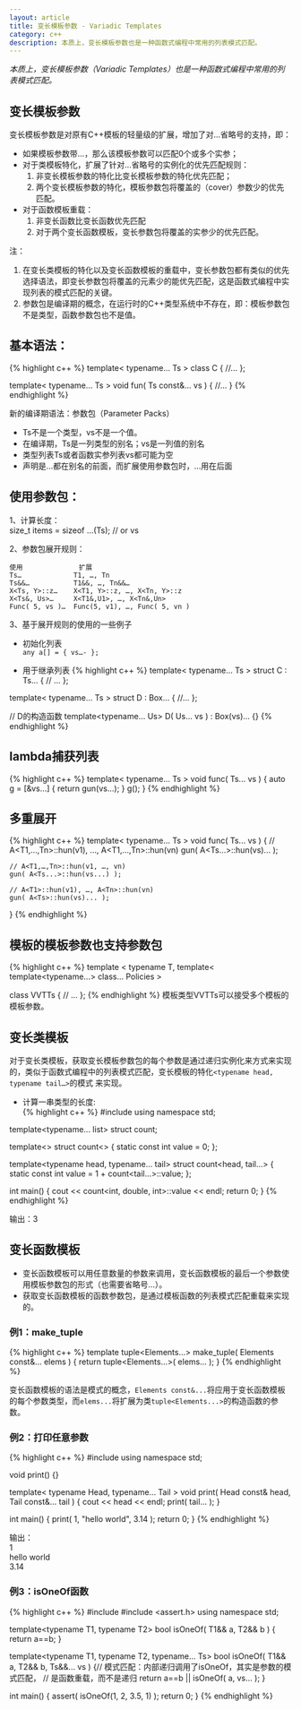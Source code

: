 ```yaml
---
layout: article
title: 变长模板参数 - Variadic Templates
category: c++
description: 本质上，变长模板参数也是一种函数式编程中常用的列表模式匹配。
---
```

*本质上，变长模板参数（Variadic Templates）也是一种函数式编程中常用的列表模式匹配。*

## 变长模板参数
变长模板参数是对原有C++模板的轻量级的扩展，增加了对…省略号的支持，即：

* 如果模板参数带…，那么该模板参数可以匹配0个或多个实参；
* 对于类模板特化，扩展了针对…省略号的实例化的优先匹配规则：
    1. 非变长模板参数的特化比变长模板参数的特化优先匹配；
    2. 两个变长模板参数的特化，模板参数包将覆盖的（cover）参数少的优先匹配。
* 对于函数模板重载：
    1. 非变长函数比变长函数优先匹配
    2. 对于两个变长函数模板，变长参数包将覆盖的实参少的优先匹配。
 
注：  
1. 在变长类模板的特化以及变长函数模板的重载中，变长参数包都有类似的优先选择语法，即变长参数包将覆盖的元素少的能优先匹配，这是函数式编程中实现列表的模式匹配的关键。
2. 参数包是编译期的概念，在运行时的C++类型系统中不存在，即：模板参数包不是类型，函数参数包也不是值。
 
 
## 基本语法：
{% highlight c++ %}
template< typename... Ts >
class C
{
    //...
};
 
template< typename... Ts >
void fun( Ts const&... vs )
{
    //...
}
{% endhighlight %}

新的编译期语法：参数包（Parameter Packs）

* Ts不是一个类型，vs不是一个值。
* 在编译期，Ts是一列类型的别名；vs是一列值的别名
* 类型列表Ts或者函数实参列表vs都可能为空
* 声明是…都在别名的前面，而扩展使用参数包时，…用在后面
 
 
## 使用参数包：
1、计算长度：  
size_t items = sizeof ...(Ts); // or vs
 
2、参数包展开规则：  
~~~~~
使用              扩展
Ts…             T1, …, Tn
Ts&&…           T1&&, …, Tn&&…
X<Ts, Y>::z…    X<T1, Y>::z, …, X<Tn, Y>::z
X<Ts&, Us>…     X<T1&,U1>, …, X<Tn&,Un>
Func( 5, vs )…  Func(5, v1), …, Func( 5, vn )
~~~~~

3、基于展开规则的使用的一些例子  
* 初始化列表  
`any a[] = { vs…- };`
 
* 用于继承列表
{% highlight c++ %}
template< typename... Ts >
struct C : Ts...
{
    // ...
};
 
template< typename... Ts >
struct D : Box<Ts>...
{
    //...
};
 
// D的构造函数
template<typename... Us>
D( Us... vs ) : Box<Ts>(vs)...
{}
{% endhighlight %}

 
## lambda捕获列表
{% highlight c++ %}
template< typename... Ts >
void func( Ts... vs )
{
    auto g = [&vs...] { return gun(vs...); }
    g();
}
{% endhighlight %}
 
 
## 多重展开
{% highlight c++ %}
template< typename... Ts >
void func( Ts... vs )
{
    // A<T1,…,Tn>::hun(v1), …, A<T1,…,Tn>::hun(vn)
    gun( A<Ts...>::hun(vs)... );
 
    // A<T1,…,Tn>::hun(v1, …, vn)
    gun( A<Ts...>::hun(vs...) );
 
    // A<T1>::hun(v1), …, A<Tn>::hun(vn)
    gun( A<Ts>::hun(vs)... );
}
{% endhighlight %}


## 模板的模板参数也支持参数包
{% highlight c++ %}
template
< 
    typename T,
    template< template<typename...> class... Policies >
> 
class VVTTs
{
    // ...
};
{% endhighlight %}
模板类型VVTTs可以接受多个模板的模板参数。
 
 
## 变长类模板
对于变长类模板，获取变长模板参数包的每个参数是通过递归实例化来方式来实现的，类似于函数式编程中的列表模式匹配，变长模板的特化`<typename head, typename tail…>`的模式 来实现。
 
* 计算一串类型的长度:  
{% highlight c++ %}
#include <iostream>
using namespace std;
 
template<typename... list>
struct count;
 
template<>
struct count<>
{
    static const int value = 0;
};
 
template<typename head, typename... tail>
struct count<head, tail...>
{
    static const int value = 1 + count<tail...>::value;
};
 
int main()
{
    cout << count<int, double, int>::value << endl;
    return 0;
}
{% endhighlight %}

输出：3
 
 
## 变长函数模板
* 变长函数模板可以用任意数量的参数来调用，变长函数模板的最后一个参数使用模板参数包的形式（也需要省略号…）。
* 获取变长函数模板的函数参数包，是通过模板函数的列表模式匹配重载来实现的。
 
### 例1：make_tuple
{% highlight c++ %}
template<typename Elements...>
tuple<Elements...> make_tuple( Elements const&... elems )
{
    return tuple<Elements...>( elems... );
}
{% endhighlight %}

变长函数模板的语法是模式的概念，`Elements const&...`将应用于变长函数模板的每个参数类型，而`elems...`将扩展为类`tuple<Elements...>`的构造函数的参数。
 
 
### 例2：打印任意参数
{% highlight c++ %}
#include <iostream>
using namespace std;
 
void print() {}
 
template< typename Head, typename... Tail >
void print( Head const& head, Tail const&... tail )
{
    cout << head << endl;
    print( tail... );
}
 
int main()
{
    print( 1, "hello world", 3.14 );
    return 0;
}
{% endhighlight %}

输出：  
1  
hello world  
3.14  
 
 
### 例3：isOneOf函数
{% highlight c++ %}
#include <iostream>
#include <assert.h>
using namespace std;
 
template<typename T1, typename T2>
bool isOneOf( T1&& a, T2&& b )
{
    return a==b;
}
 
template<typename T1, typename T2, typename... Ts>
bool isOneOf( T1&& a, T2&& b, Ts&&... vs )
{// 模式匹配：内部递归调用了isOneOf，其实是参数的模式匹配，
 // 是函数重载，而不是递归
    return a==b || isOneOf( a, vs... );
}
 
int main()
{
    assert( isOneOf(1, 2, 3.5, 1) );
    return 0;
}
{% endhighlight %}
